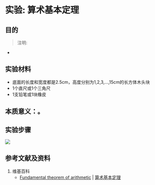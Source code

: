 # 实验: 算术基本定理

## 目的

> 注明:
>  
- 

## 实验材料

- 底面的长度和宽度都是2.5cm，高度分别为1,2,3,...,15cm的长方体木头块
- 1个直尺或1个三角尺
- 1支铅笔或1块橡皮

## 本质意义：。 

## 实验步骤

![](/images/数论/素数和合数/算术基本定理/1a1.jpg)

## 参考文献及资料

1. 维基百科
	- [Fundamental theorem of arithmetic](https://en.wikipedia.org/wiki/Fundamental_theorem_of_arithmetic) | [算术基本定理](https://zh.wikipedia.org/wiki/算术基本定理)



